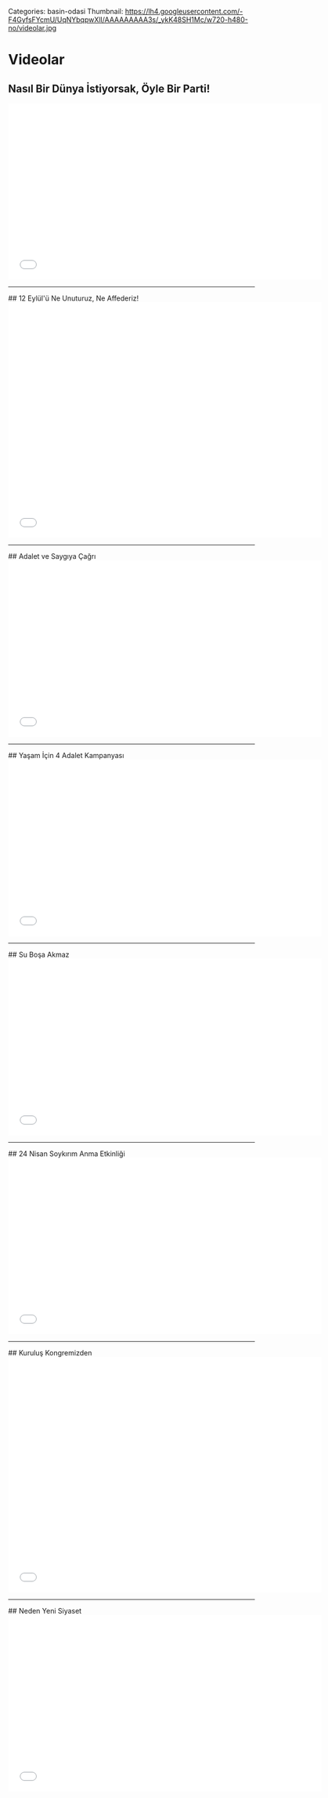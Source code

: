 Categories: basin-odasi
Thumbnail: https://lh4.googleusercontent.com/-F4GyfsFYcmU/UqNYbqpwXlI/AAAAAAAAA3s/_ykK48SH1Mc/w720-h480-no/videolar.jpg

# Videolar

## Nasıl Bir Dünya İstiyorsak, Öyle Bir Parti!
<iframe width="640" height="360" src="//www.youtube.com/embed/RlpVIwUXQIs" frameborder="0" allowfullscreen></iframe>

<hr>
## 12 Eylül'ü Ne Unuturuz, Ne Affederiz!
<iframe width="640" height="480" src="//www.youtube.com/embed/nWkTvyAp3jo" frameborder="0" allowfullscreen></iframe>

<hr>
## Adalet ve Saygıya Çağrı
<iframe width="640" height="360" src="//www.youtube.com/embed/vugYOBgeCNc" frameborder="0" allowfullscreen></iframe> 

<hr>
## Yaşam İçin 4 Adalet Kampanyası

<iframe width="640" height="360" src="//www.youtube.com/embed/videoseries?list=PLg-mtUBXdmEq1vO3NfUjvuTwgK2tpoN7A" frameborder="0" allowfullscreen></iframe>


<hr>
## Su Boşa Akmaz

<iframe width="640" height="360" src="//www.youtube.com/embed/J_snKG5JTIQ" frameborder="0" allowfullscreen></iframe>


<hr>
## 24 Nisan Soykırım Anma Etkinliği 
<iframe width="640" height="360" src="//www.youtube.com/embed/F7qzwq5er-k" frameborder="0" allowfullscreen></iframe>


<hr>
## Kuruluş Kongremizden

<iframe width="640" height="480" src="//www.youtube.com/embed/2RHrP97TrLc" frameborder="0" allowfullscreen></iframe>


<hr>
## Neden Yeni Siyaset

<iframe width="640" height="360" src="//www.youtube.com/embed/fAguysrbjvI" frameborder="0" allowfullscreen></iframe>

